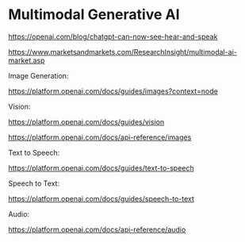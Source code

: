 # Multimodal Generative AI

https://openai.com/blog/chatgpt-can-now-see-hear-and-speak

https://www.marketsandmarkets.com/ResearchInsight/multimodal-ai-market.asp

Image Generation:

https://platform.openai.com/docs/guides/images?context=node

Vision:

https://platform.openai.com/docs/guides/vision

https://platform.openai.com/docs/api-reference/images

Text to Speech:

https://platform.openai.com/docs/guides/text-to-speech

Speech to Text:

https://platform.openai.com/docs/guides/speech-to-text


Audio:

https://platform.openai.com/docs/api-reference/audio







